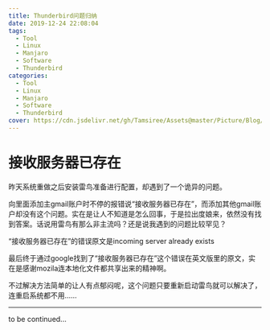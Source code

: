 ```yaml
---
title: Thunderbird问题归纳
date: 2019-12-24 22:08:04
tags:
  - Tool
  - Linux
  - Manjaro
  - Software
  - Thunderbird
categories:
  - Tool
  - Linux
  - Manjaro
  - Software
  - Thunderbird
cover: https://cdn.jsdelivr.net/gh/Tamsiree/Assets@master/Picture/Blog/Cover/45w1y5.png
---
```

# 接收服务器已存在
昨天系统重做之后安装雷鸟准备进行配置，却遇到了一个诡异的问题。

向里面添加主gmail账户时不停的报错说“接收服务器已存在”，而添加其他gmail账户却没有这个问题。实在是让人不知道是怎么回事，于是拉出度娘来，依然没有找到答案。话说用雷鸟有那么非主流吗？还是说我遇到的问题比较罕见？

“接收服务器已存在”的错误原文是incoming server already exists

最后终于通过google找到了“接收服务器已存在”这个错误在英文版里的原文，实在是感谢mozila连本地化文件都共享出来的精神啊。

不过解决方法简单的让人有点郁闷呢，这个问题只要重新启动雷鸟就可以解决了，连重启系统都不用……

---
to be continued...
